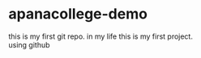 # apanacollege-demo
this is my first git repo.
in my life this is my first project.
<br>using github
